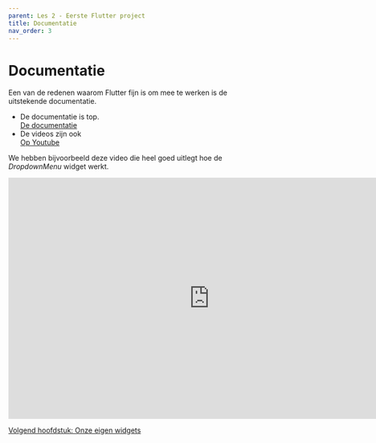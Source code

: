 ```yaml
---
parent: Les 2 - Eerste Flutter project
title: Documentatie
nav_order: 3
---
```


# Documentatie
Een van de redenen waarom Flutter fijn is om mee te werken is de uitstekende documentatie. 
* De documentatie is top.     
    [De documentatie](https://docs.flutter.dev/ui)
* De videos zijn ook   
    [Op Youtube](https://www.youtube.com/@flutterdev)

We hebben bijvoorbeeld deze video die heel goed uitlegt hoe de *DropdownMenu* widget werkt. 
<iframe width="800" height="480" src="http://www.youtube.com/embed/giV9AbM2gd8" frameborder="0"></iframe>

[Volgend hoofdstuk: Onze eigen widgets](4widgets)